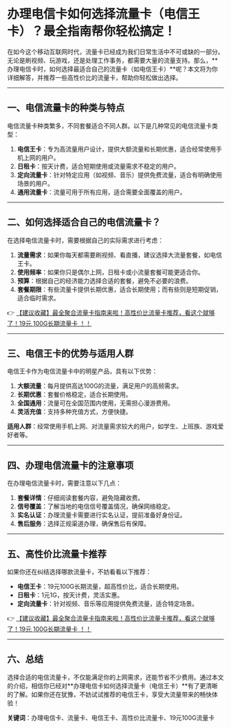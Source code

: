 # 办理电信卡如何选择流量卡（电信王卡）？最全指南帮你轻松搞定！

在如今这个移动互联网时代，流量卡已经成为我们日常生活中不可或缺的一部分。无论是刷视频、玩游戏，还是处理工作事务，都需要大量的流量支持。那么，**办理电信卡时，如何选择最适合自己的流量卡（如电信王卡）**呢？本文将为你详细解答，并推荐一些高性价比的流量卡，帮助你轻松做出选择。

---

## 一、电信流量卡的种类与特点

电信流量卡种类繁多，不同套餐适合不同人群。以下是几种常见的电信流量卡类型：

1. **电信王卡**：专为高流量用户设计，提供大额流量和长期优惠，适合经常使用手机上网的用户。
2. **日租卡**：按天计费，适合短期使用或流量需求不稳定的用户。
3. **定向流量卡**：针对特定应用（如视频、音乐）提供免费流量，适合有明确使用场景的用户。
4. **通用流量卡**：流量可用于所有应用，适合需要全面覆盖的用户。

---

## 二、如何选择适合自己的电信流量卡？

在选择电信流量卡时，需要根据自己的实际需求进行考虑：

1. **流量需求**：如果你每天都需要刷视频、看直播，建议选择大流量套餐，如电信王卡。
2. **使用频率**：如果你只是偶尔上网，日租卡或小流量套餐可能更适合你。
3. **预算**：根据自己的经济能力选择合适的套餐，避免不必要的浪费。
4. **套餐期限**：有些流量卡提供长期优惠，适合长期使用；而有些则是短期促销，适合临时需求。

👉 [【建议收藏】最全聚合流量卡指南来啦！高性价比流量卡推荐，看这个就够了！19元 100G长期流量卡 ！！](https://bit.ly/Liuliangka)

---

## 三、电信王卡的优势与适用人群

电信王卡作为电信流量卡中的明星产品，具有以下优势：

1. **大额流量**：每月提供高达100G的流量，满足用户的高频需求。
2. **长期优惠**：套餐价格稳定，适合长期使用。
3. **全国通用**：流量可在全国范围内使用，无需担心漫游费用。
4. **灵活充值**：支持多种充值方式，方便快捷。

**适用人群**：经常使用手机上网、对流量需求较大的用户，如学生、上班族、游戏爱好者等。

---

## 四、办理电信流量卡的注意事项

在办理电信流量卡时，需要注意以下几点：

1. **套餐详情**：仔细阅读套餐内容，避免隐藏收费。
2. **信号覆盖**：了解当地的电信信号覆盖情况，确保网络稳定。
3. **实名认证**：办理流量卡需要进行实名认证，提前准备好身份证。
4. **售后服务**：选择正规渠道办理，确保售后有保障。

---

## 五、高性价比流量卡推荐

如果你还在纠结选择哪款流量卡，不妨看看以下推荐：

- **电信王卡**：19元100G长期流量，超高性价比，适合长期使用。
- **日租卡**：1元1G，按天计费，灵活实惠。
- **定向流量卡**：针对视频、音乐等应用提供免费流量，适合特定场景。

👉 [【建议收藏】最全聚合流量卡指南来啦！高性价比流量卡推荐，看这个就够了！19元 100G长期流量卡 ！！](https://bit.ly/Liuliangka)

---

## 六、总结

选择合适的电信流量卡，不仅能满足你的上网需求，还能节省不少费用。通过本文的介绍，相信你已经对**办理电信卡如何选择流量卡（电信王卡）**有了更清晰的了解。如果你还在犹豫，不妨试试推荐的电信王卡，享受大流量带来的畅快体验！

**关键词**：办理电信卡、流量卡、电信王卡、高性价比流量卡、19元100G流量卡